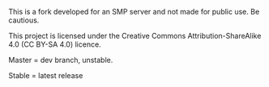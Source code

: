 This is a fork developed for an SMP server and not made for public use. Be cautious.

This project is licensed under the Creative Commons Attribution-ShareAlike 4.0 (CC BY-SA 4.0) licence.

Master = dev branch, unstable.

Stable = latest release
